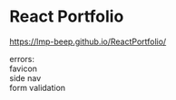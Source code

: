 # React Portfolio

https://lmp-beep.github.io/ReactPortfolio/


errors:  
favicon  
side nav  
form validation  
